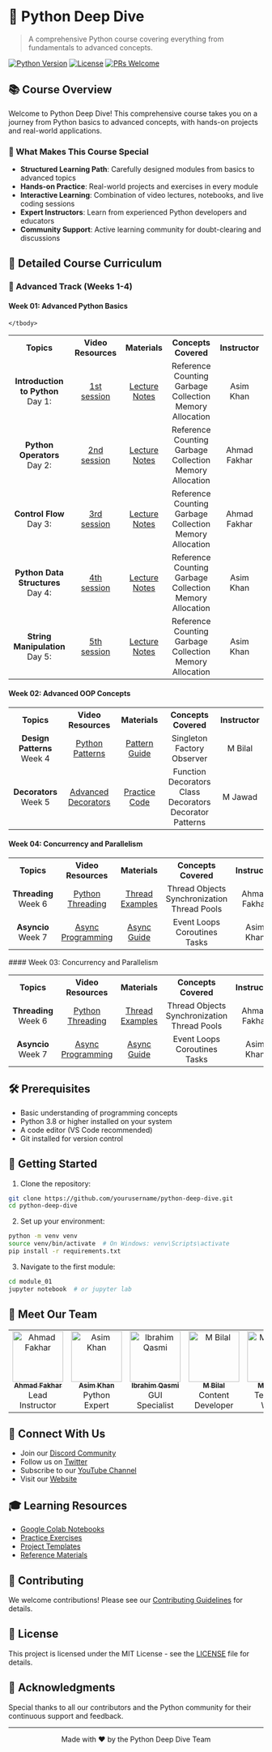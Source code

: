 # 🐍 Python Deep Dive

> A comprehensive Python course covering everything from fundamentals to advanced concepts.

[![Python Version](https://img.shields.io/badge/Python-3.8%2B-blue.svg)](https://www.python.org/downloads/)
[![License](https://img.shields.io/badge/License-MIT-green.svg)](LICENSE)
[![PRs Welcome](https://img.shields.io/badge/PRs-welcome-brightgreen.svg)](CONTRIBUTING.md)

## 📚 Course Overview

Welcome to Python Deep Dive! This comprehensive course takes you on a journey from Python basics to advanced concepts, with hands-on projects and real-world applications.

### 🎯 What Makes This Course Special

- **Structured Learning Path**: Carefully designed modules from basics to advanced topics
- **Hands-on Practice**: Real-world projects and exercises in every module
- **Interactive Learning**: Combination of video lectures, notebooks, and live coding sessions
- **Expert Instructors**: Learn from experienced Python developers and educators
- **Community Support**: Active learning community for doubt-clearing and discussions

## 📖 Detailed Course Curriculum

### 🚀 Advanced Track (Weeks 1-4)

#### Week 01: Advanced Python Basics
<table>
    <tbody>
        <tr>
            <th>Topics</th>
            <th>Video Resources</th>
            <th>Materials</th>
            <th>Concepts Covered</th>
            <th>Instructor</th>
        </tr>
        <tr>
            <td align="center"><b>Introduction to Python</b></br>Day 1: </td>
            <td align="center"><a href="https://www.facebook.com/iCodeguru/videos/2816555218526600/">1st session</a></td>
            <td align="center"><a href="https://colab.research.google.com/drive/1eism1ZFhi50xwmOsXwFk_sC1Zr4X8hEB?usp=sharing">Lecture Notes</a></td>
            <td align="center">Reference Counting</br>Garbage Collection</br>Memory Allocation</td>
            <td align="center">Asim Khan</td>
        </tr>
        <tr>
            <td align="center"><b>Python Operators</b></br>Day 2: </td>
            <td align="center"><a href="https://www.facebook.com/iCodeguru/videos/548941964729383">2nd session</a></td>
            <td align="center"><a href="#">Lecture Notes</a></td>
            <td align="center">Reference Counting</br>Garbage Collection</br>Memory Allocation</td>
            <td align="center">Ahmad Fakhar</td>
        </tr>        
        <tr>
            <td align="center"><b>Control Flow</b></br>Day 3: </td>
            <td align="center"><a href="https://www.facebook.com/iCodeguru/videos/1665413234020809">3rd session</a></td>
            <td align="center"><a href="#">Lecture Notes</a></td>
            <td align="center">Reference Counting</br>Garbage Collection</br>Memory Allocation</td>
            <td align="center">Ahmad Fakhar</td>
        </tr>        
        <tr>
            <td align="center"><b>Python Data Structures</b></br>Day 4: </td>
            <td align="center"><a href="https://www.facebook.com/share/v/a99LxxChCq4ZFYBr/">4th session</a></td>
            <td align="center"><a href="#">Lecture Notes</a></td>
            <td align="center">Reference Counting</br>Garbage Collection</br>Memory Allocation</td>
            <td align="center">Asim Khan</td>
        </tr>
        <tr>
            <td align="center"><b>String Manipulation</b></br>Day 5: </td>
            <td align="center"><a href="https://www.facebook.com/share/v/tocrUVggDbnid2dt/">5th session</a></td>
            <td align="center"><a href="#">Lecture Notes</a></td>
            <td align="center">Reference Counting</br>Garbage Collection</br>Memory Allocation</td>
            <td align="center">Asim Khan</td>
        </tr>

    </tbody>
</table>

#### Week 02: Advanced OOP Concepts
<table>
    <tbody>
        <tr>
            <th>Topics</th>
            <th>Video Resources</th>
            <th>Materials</th>
            <th>Concepts Covered</th>
            <th>Instructor</th>
        </tr>
        <tr>
            <td align="center"><b>Design Patterns</b></br>Week 4</td>
            <td align="center"><a href="#">Python Patterns</a></td>
            <td align="center"><a href="#">Pattern Guide</a></td>
            <td align="center">Singleton</br>Factory</br>Observer</td>
            <td align="center">M Bilal</td>
        </tr>
        <tr>
            <td align="center"><b>Decorators</b></br>Week 5</td>
            <td align="center"><a href="#">Advanced Decorators</a></td>
            <td align="center"><a href="#">Practice Code</a></td>
            <td align="center">Function Decorators</br>Class Decorators</br>Decorator Patterns</td>
            <td align="center">M Jawad</td>
        </tr>
    </tbody>
</table>

#### Week 04: Concurrency and Parallelism
<table>
    <tbody>
        <tr>
            <th>Topics</th>
            <th>Video Resources</th>
            <th>Materials</th>
            <th>Concepts Covered</th>
            <th>Instructor</th>
        </tr>
        <tr>
            <td align="center"><b>Threading</b></br>Week 6</td>
            <td align="center"><a href="#">Python Threading</a></td>
            <td align="center"><a href="#">Thread Examples</a></td>
            <td align="center">Thread Objects</br>Synchronization</br>Thread Pools</td>
            <td align="center">Ahmad Fakhar</td>
        </tr>
        <tr>
            <td align="center"><b>Asyncio</b></br>Week 7</td>
            <td align="center"><a href="#">Async Programming</a></td>
            <td align="center"><a href="#">Async Guide</a></td>
            <td align="center">Event Loops</br>Coroutines</br>Tasks</td>
            <td align="center">Asim Khan</td>
        </tr>
    </tbody>
</table>
#### Week 03: Concurrency and Parallelism
<table>
    <tbody>
        <tr>
            <th>Topics</th>
            <th>Video Resources</th>
            <th>Materials</th>
            <th>Concepts Covered</th>
            <th>Instructor</th>
        </tr>
        <tr>
            <td align="center"><b>Threading</b></br>Week 6</td>
            <td align="center"><a href="#">Python Threading</a></td>
            <td align="center"><a href="#">Thread Examples</a></td>
            <td align="center">Thread Objects</br>Synchronization</br>Thread Pools</td>
            <td align="center">Ahmad Fakhar</td>
        </tr>
        <tr>
            <td align="center"><b>Asyncio</b></br>Week 7</td>
            <td align="center"><a href="#">Async Programming</a></td>
            <td align="center"><a href="#">Async Guide</a></td>
            <td align="center">Event Loops</br>Coroutines</br>Tasks</td>
            <td align="center">Asim Khan</td>
        </tr>
    </tbody>
</table>

## 🛠️ Prerequisites

- Basic understanding of programming concepts
- Python 3.8 or higher installed on your system
- A code editor (VS Code recommended)
- Git installed for version control

## 🚀 Getting Started

1. Clone the repository:
```bash
git clone https://github.com/yourusername/python-deep-dive.git
cd python-deep-dive
```

2. Set up your environment:
```bash
python -m venv venv
source venv/bin/activate  # On Windows: venv\Scripts\activate
pip install -r requirements.txt
```

3. Navigate to the first module:
```bash
cd module_01
jupyter notebook  # or jupyter lab
```

## 👥 Meet Our Team

<table align="center">
    <tr>
        <td align="center"><a href="https://github.com/Ahmad-Fakhar"><img src="https://avatars.githubusercontent.com/u/155258276?v=4" width="100px;" alt="Ahmad Fakhar"/><br/><sub><b>Ahmad Fakhar</b></sub></a><br/>Lead Instructor</td>
        <td align="center"><a href="https://github.com/Asimbaloch"><img src="https://avatars.githubusercontent.com/u/85347127?v=4" width="100px;" alt="Asim Khan"/><br/><sub><b>Asim Khan</b></sub></a><br/>Python Expert</td>
        <td align="center"><a href="https://github.com/muhammadibrahim313"><img src="https://avatars.githubusercontent.com/u/147333130?v=4" width="100px;" alt="Ibrahim Qasmi"/><br/><sub><b>Ibrahim Qasmi</b></sub></a><br/>GUI Specialist</td>
        <td align="center"><a href="https://github.com/bilal77511"><img src="https://avatars.githubusercontent.com/u/149602572?v=4" width="100px;" alt="M Bilal"/><br/><sub><b>M Bilal</b></sub></a><br/>Content Developer</td>
        <td align="center"><a href="https://github.com/mj-awad17/"><img src="https://avatars.githubusercontent.com/u/77524488?v=4" width="100px;" alt="M Jawad"/><br/><sub><b>M Jawad</b></sub></a><br/>Technical Writer</td>
    </tr>
</table>

## 📱 Connect With Us

- Join our [Discord Community](https://discord.gg/pythondeepive)
- Follow us on [Twitter](https://twitter.com/pythondeepive)
- Subscribe to our [YouTube Channel](https://youtube.com/pythondeepive)
- Visit our [Website](https://pythondeepive.community)

## 🎓 Learning Resources

- [Google Colab Notebooks](https://colab.research.google.com/notebooks/advanced-python)
- [Practice Exercises](./exercises)
- [Project Templates](./projects)
- [Reference Materials](./docs)

## 🤝 Contributing

We welcome contributions! Please see our [Contributing Guidelines](CONTRIBUTING.md) for details.

## 📄 License

This project is licensed under the MIT License - see the [LICENSE](LICENSE) file for details.

## 🙏 Acknowledgments

Special thanks to all our contributors and the Python community for their continuous support and feedback.

---
<p align="center">Made with ❤️ by the Python Deep Dive Team</p>
